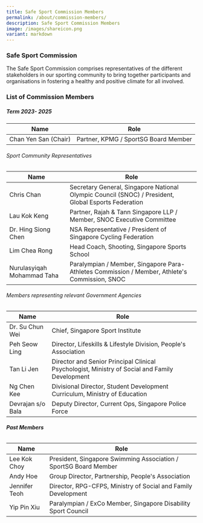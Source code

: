 ```yaml
---
title: Safe Sport Commission Members
permalink: /about/commission-members/
description: Safe Sport Commission Members
image: /images/shareicon.png
variant: markdown
---
```

### **Safe Sport Commission** 

The Safe Sport Commission comprises representatives of the different stakeholders in our sporting community to bring together participants and organisations in fostering a healthy and positive climate for all involved.

### **List of Commission Members** 
##### Term 2023- 2025


	
| Name | Role| 
| -------- | -------- |
| Chan Yen San (Chair)     | Partner, KPMG / SportSG Board Member|   

###### Sport Community Representatives

	
| Name | Role| 
| -------- | ---------------|
| Chris Chan     | Secretary General, Singapore National Olympic Council (SNOC) / President, Global Esports  Federation  |
| Lau Kok Keng    | Partner, Rajah & Tann Singapore LLP  / Member, SNOC Executive Committee    | 
| Dr. Hing Siong Chen   | NSA Representative / President of Singapore Cycling Federation | 
| Lim Chea Rong     | Head Coach, Shooting, Singapore Sports School     |
| Nurulasyiqah Mohammad Taha     | Paralympian / Member, Singapore Para-Athletes Commission / Member, Athlete's Commission, SNOC  |  

 
###### Members representing relevant Government Agencies

	
| Name | Role| 
| ------------  | ---------- |
| Dr. Su Chun Wei      | Chief, Singapore Sport Institute |
| Peh Seow Ling     | Director, Lifeskills & Lifestyle Division, People's Association | 
| Tan Li Jen  | Director and Senior Principal Clinical Psychologist, Ministry of Social and Family Development     |
| Ng Chen Kee   | Divisional Director, Student Development Curriculum, Ministry of Education   |
| Devrajan s/o Bala  | Deputy Director, Current Ops, Singapore Police Force  |


###### **Past Members**

	
| Name | Role| 
| ------------  | ---------- |
| Lee Kok Choy      | President, Singapore Swimming Association / SportSG Board Member |
| Andy Hoe     | Group Director, Partnership, People's Association | 
| Jennifer Teoh  | Director, RPG-CFPS, Ministry of Social and Family Development     |
| Yip Pin Xiu  | Paralympian / ExCo Member, Singapore Disability Sport Council     |
 